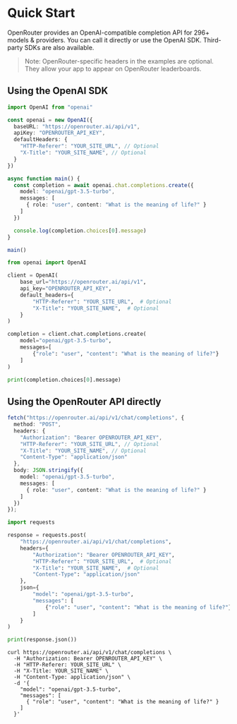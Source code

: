 # Quick Start

OpenRouter provides an OpenAI-compatible completion API for 296+ models & providers. You can call it directly or use the OpenAI SDK. Third-party SDKs are also available.

> Note: OpenRouter-specific headers in the examples are optional. They allow your app to appear on OpenRouter leaderboards.

## Using the OpenAI SDK
```typescript
import OpenAI from "openai"

const openai = new OpenAI({
  baseURL: "https://openrouter.ai/api/v1",
  apiKey: "OPENROUTER_API_KEY",
  defaultHeaders: {
    "HTTP-Referer": "YOUR_SITE_URL", // Optional
    "X-Title": "YOUR_SITE_NAME", // Optional
  }
})

async function main() {
  const completion = await openai.chat.completions.create({
    model: "openai/gpt-3.5-turbo",
    messages: [
      { role: "user", content: "What is the meaning of life?" }
    ]
  })

  console.log(completion.choices[0].message)
}

main()
```

```python
from openai import OpenAI

client = OpenAI(
    base_url="https://openrouter.ai/api/v1",
    api_key="OPENROUTER_API_KEY",
    default_headers={
        "HTTP-Referer": "YOUR_SITE_URL",  # Optional
        "X-Title": "YOUR_SITE_NAME",  # Optional
    }
)

completion = client.chat.completions.create(
    model="openai/gpt-3.5-turbo",
    messages=[
        {"role": "user", "content": "What is the meaning of life?"}
    ]
)

print(completion.choices[0].message)
```

## Using the OpenRouter API directly

```typescript
fetch("https://openrouter.ai/api/v1/chat/completions", {
  method: "POST",
  headers: {
    "Authorization": "Bearer OPENROUTER_API_KEY",
    "HTTP-Referer": "YOUR_SITE_URL", // Optional
    "X-Title": "YOUR_SITE_NAME", // Optional
    "Content-Type": "application/json"
  },
  body: JSON.stringify({
    model: "openai/gpt-3.5-turbo",
    messages: [
      { role: "user", content: "What is the meaning of life?" }
    ]
  })
});
```

```python
import requests

response = requests.post(
    "https://openrouter.ai/api/v1/chat/completions",
    headers={
        "Authorization": "Bearer OPENROUTER_API_KEY",
        "HTTP-Referer": "YOUR_SITE_URL",  # Optional
        "X-Title": "YOUR_SITE_NAME",  # Optional
        "Content-Type": "application/json"
    },
    json={
        "model": "openai/gpt-3.5-turbo",
        "messages": [
            {"role": "user", "content": "What is the meaning of life?"}
        ]
    }
)

print(response.json())
```

```shell
curl https://openrouter.ai/api/v1/chat/completions \
  -H "Authorization: Bearer OPENROUTER_API_KEY" \
  -H "HTTP-Referer: YOUR_SITE_URL" \
  -H "X-Title: YOUR_SITE_NAME" \
  -H "Content-Type: application/json" \
  -d '{
    "model": "openai/gpt-3.5-turbo",
    "messages": [
      { "role": "user", "content": "What is the meaning of life?" }
    ]
  }'
```